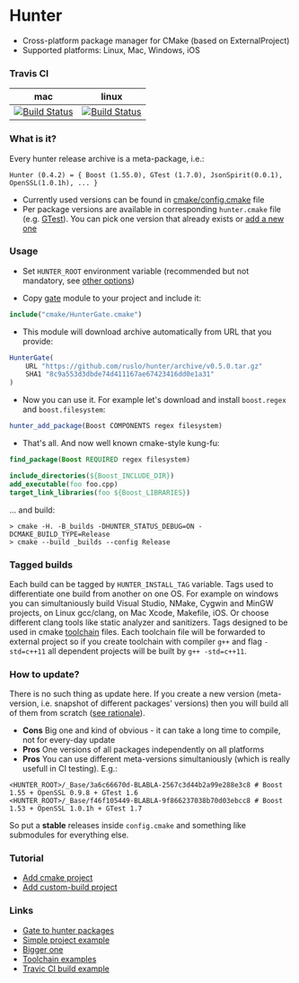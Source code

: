 Hunter
======

* Cross-platform package manager for CMake (based on ExternalProject)
* Supported platforms: Linux, Mac, Windows, iOS

### Travis CI

| mac                                         | linux                                             |
|---------------------------------------------|---------------------------------------------------|
| [![Build Status][link_master]][link_hunter] | [![Build Status][link_travis_linux]][link_hunter] |

[link_master]: https://travis-ci.org/ruslo/hunter.png?branch=master
[link_travis_linux]: https://travis-ci.org/ruslo/hunter.png?branch=travis.linux
[link_hunter]: https://travis-ci.org/ruslo/hunter

### What is it?

Every hunter release archive is a meta-package, i.e.:
```
Hunter (0.4.2) = { Boost (1.55.0), GTest (1.7.0), JsonSpirit(0.0.1), OpenSSL(1.0.1h), ... }
```

* Currently used versions can be found in
[cmake/config.cmake](https://github.com/ruslo/hunter/blob/master/cmake/config.cmake) file
* Per package versions are available in corresponding `hunter.cmake` file
(e.g. [GTest](https://github.com/ruslo/hunter/blob/master/cmake/projects/GTest/hunter.cmake)).
You can pick one version that already exists
or [add a new one](https://github.com/ruslo/hunter/wiki/Adding-new-package)

### Usage

* Set `HUNTER_ROOT` environment variable (recommended but not mandatory, see 
[other options](https://github.com/hunter-packages/gate#effects))

* Copy [gate](https://github.com/hunter-packages/gate) module to your project and include it:
```cmake
include("cmake/HunterGate.cmake")
```

* This module will download archive automatically from URL that you provide:

```cmake
HunterGate(
    URL "https://github.com/ruslo/hunter/archive/v0.5.0.tar.gz"
    SHA1 "8c9a553d3dbde74d411167ae67423416dd0e1a31"
)
```

* Now you can use it. For example let's download and install `boost.regex` and `boost.filesystem`:
```cmake
hunter_add_package(Boost COMPONENTS regex filesystem)
```

* That's all. And now well known cmake-style kung-fu:
```cmake
find_package(Boost REQUIRED regex filesystem)

include_directories(${Boost_INCLUDE_DIR})
add_executable(foo foo.cpp)
target_link_libraries(foo ${Boost_LIBRARIES})
```

... and build:
```
> cmake -H. -B_builds -DHUNTER_STATUS_DEBUG=ON -DCMAKE_BUILD_TYPE=Release
> cmake --build _builds --config Release
```

### Tagged builds

Each build can be tagged by `HUNTER_INSTALL_TAG` variable. Tags used to differentiate one build
from another on one OS. For example on windows you can simultaniously build Visual Studio, NMake, Cygwin and MinGW projects,
on Linux gcc/clang, on Mac Xcode, Makefile, iOS. Or choose different clang tools like static analyzer and sanitizers.
Tags designed to be used in cmake [toolchain](https://github.com/ruslo/polly) files. Each toolchain file will be forwarded to external project so if you create toolchain with compiler `g++` and flag `-std=c++11` all dependent projects will be built by `g++ -std=c++11`.

### How to update?

There is no such thing as update here. If you create a new version
(meta-version, i.e. snapshot of different packages' versions)
then you will build all of them from scratch
([see rationale](https://github.com/ruslo/hunter/wiki/Rationale)).

* **Cons** Big one and kind of obvious - it can take a long time to compile, not for every-day update
* **Pros** One versions of all packages independently on all platforms
* **Pros** You can use different meta-versions simultaniously (which is really usefull in CI testing). E.g.:
```
<HUNTER_ROOT>/_Base/3a6c66670d-BLABLA-2567c3d44b2a99e288e3c8 # Boost 1.55 + OpenSSL 0.9.8 + GTest 1.6
<HUNTER_ROOT>/_Base/f46f105449-BLABLA-9f866237038b70d03ebcc8 # Boost 1.53 + OpenSSL 1.0.1h + GTest 1.7
```

So put a **stable** releases inside `config.cmake` and something like submodules for everything else.

### Tutorial

* [Add cmake project](https://github.com/ruslo/hunter/wiki/Adding-new-package)
* [Add custom-build project](https://github.com/ruslo/hunter/wiki/Adding-new-package-%28custom-download-scheme%29)

### Links
* [Gate to hunter packages](https://github.com/hunter-packages/gate)
* [Simple project example](https://github.com/forexample/hunter-simple)
* [Bigger one](https://github.com/ruslo/weather)
* [Toolchain examples](https://github.com/ruslo/polly)
* [Travic CI build example](https://github.com/forexample/hunter-simple/blob/master/.travis.yml)
